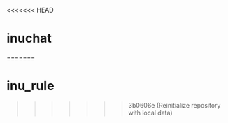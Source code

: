 <<<<<<< HEAD
# inuchat
=======
# inu_rule
>>>>>>> 3b0606e (Reinitialize repository with local data)

